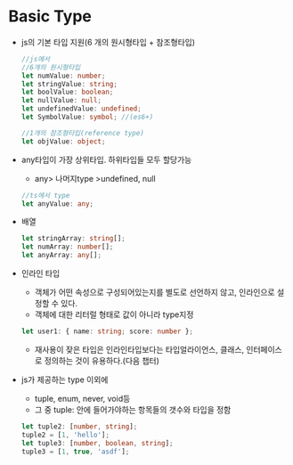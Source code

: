 # Basic Type

-   js의 기본 타입 지원(6 개의 원시형타입 + 참조형타입)

    ```ts
    //js에서
    //6개의 원시형타입
    let numValue: number;
    let stringValue: string;
    let boolValue: boolean;
    let nullValue: null;
    let undefinedValue: undefined;
    let SymbolValue: symbol; //(es6+)

    //1개의 참조형타입(reference type)
    let objValue: object;
    ```

-   any타입이 가장 상위타입. 하위타입들 모두 할당가능
    -   any> 나머지type >undefined, null
    ```ts
    //ts에서 type
    let anyValue: any;
    ```
-   배열
    ```ts
    let stringArray: string[];
    let numArray: number[];
    let anyArray: any[];
    ```
-   인라인 타입

    -   객체가 어떤 속성으로 구성되어있는지를 별도로 선언하지 않고, 인라인으로 설정할 수 있다.
    -   객체에 대한 리터럴 형태로 값이 아니라 type지정

    ```ts
    let user1: { name: string; score: number };
    ```

    -   재사용이 잦은 타입은 인라인타입보다는 타입얼라이언스, 클래스, 인터페이스로 정의하는 것이 유용하다.(다음 챕터)

-   js가 제공하는 type 이외에
    -   tuple, enum, never, void등
    -   그 중 tuple: 안에 들어가야하는 항목들의 갯수와 타입을 정함
    ```ts
    let tuple2: [number, string];
    tuple2 = [1, 'hello'];
    let tuple3: [number, boolean, string];
    tuple3 = [1, true, 'asdf'];
    ```

